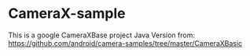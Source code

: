 # CameraX-sample
This is a google CameraXBase project Java Version   from:
https://github.com/android/camera-samples/tree/master/CameraXBasic
